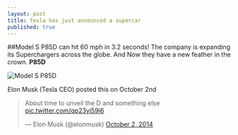 ```yaml
---
layout: post
title: Tesla has just announced a supercar
published: true
---
```


##Model S P85D can hit 60 mph in 3.2 seconds!
The company is expanding its Superchargers across the globe. And Now they have a new feather in the crown. <b>P85D</b> 


![Model S P85D](https://lh3.googleusercontent.com/-zSlWuXVx_bw/VDeChBe-VoI/AAAAAAAAAF0/P32Uj3Hs2ZM/w731-h548-no/tesla.jpg)

Elon Musk (Tesla CEO) posted this on October 2nd


<blockquote class="twitter-tweet" lang="en"><p>About time to unveil the D and something else <a href="http://t.co/qp23yi59i6">pic.twitter.com/qp23yi59i6</a></p>&mdash; Elon Musk (@elonmusk) <a href="https://twitter.com/elonmusk/status/517486950589014016">October 2, 2014</a></blockquote>
<script async src="//platform.twitter.com/widgets.js" charset="utf-8"></script>


